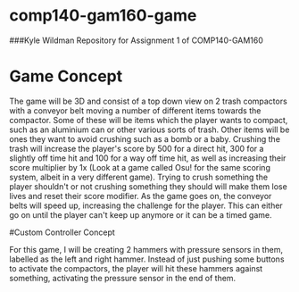 # comp140-gam160-game
###Kyle Wildman
Repository for Assignment 1 of COMP140-GAM160

# Game Concept

The game will be 3D and consist of a top down view on 2 trash compactors with a conveyor belt moving a number of different items 
towards the compactor. Some of these will be items which the player wants to compact, such as an aluminium can or other various sorts 
of trash. Other items will be ones they want to avoid crushing such as a bomb or a baby. Crushing the trash will increase the player's 
score by 500 for a direct hit, 300 for a slightly off time hit and 100 for a way off time hit, as well as increasing their score 
multiplier by 1x (Look at a game called Osu! for the same scoring system, albeit in a very different game). Trying to crush something 
the player shouldn't or not crushing something they should will make them lose lives and reset their score modifier. 
As the game goes on, the conveyor belts will speed up, increasing the challenge for the player. This can either go on until the player 
can't keep up anymore or it can be a timed game.

#Custom Controller Concept

For this game, I will be creating 2 hammers with pressure sensors in them, labelled as the left and right hammer. 
Instead of just pushing some buttons to activate the compactors, the player will hit these hammers against something, 
activating the pressure sensor in the end of them.
